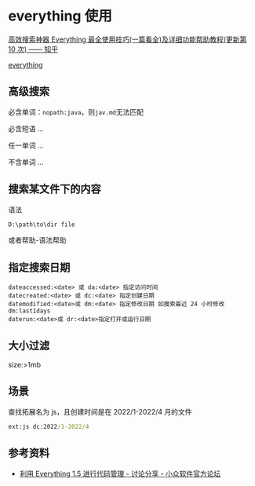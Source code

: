 # everything 使用

[高效搜索神器 Everything 最全使用技巧(一篇看全)及详细功能帮助教程(更新第 10 次) —— 知乎](https://www.zhihu.com/tardis/zm/art/409783518)

[everything](https://zhuanlan.zhihu.com/p/409431144)

## 高级搜索

必含单词：`nopath:java`，则`jav.md`无法匹配

必含短语 ...

任一单词 ...

不含单词 ...

## 搜索某文件下的内容

语法

```cmd
D:\path\to\dir file
```

或者帮助-语法帮助

## 指定搜索日期

```everything
dateaccessed:<date> 或 da:<date> 指定访问时间
datecreated:<date> 或 dc:<date> 指定创建日期
datemodified:<date>或 dm:<date> 指定修改日期 如搜索最近 24 小时修改 dm:last1days
daterun:<date>或 dr:<date>指定打开或运行日期
```

## 大小过滤

size:>1mb

## 场景

查找拓展名为 js，且创建时间是在 2022/1-2022/4 月的文件

```cmd
ext:js dc:2022/1-2022/4
```

## 参考资料

- [利用 Everything 1.5 进行代码管理 - 讨论分享 - 小众软件官方论坛](https://meta.appinn.net/t/topic/51153)
